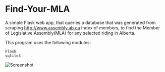 # Find-Your-MLA

A simple Flask web app, that queries a database that was generated from scraping http://www.assembly.ab.ca Index of members, to find the Member of Legislative Assembly(MLA) for any selected riding in Alberta.

This program uses the following modules:
```
Flask
sqlite3
```

![Screenshot](https://s15.postimg.cc/s4pqr6cp7/Screenshot_from_2018-05-31_09.41.51.png)
